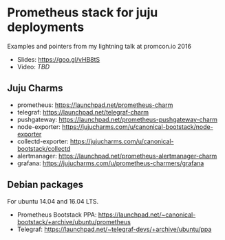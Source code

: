 Prometheus stack for juju deployments
=====================================
Examples and pointers from my lightning talk at promcon.io 2016

  * Slides: https://goo.gl/vHB8tS
  * Video: *TBD*


Juju Charms
-----------
  * prometheus: https://launchpad.net/prometheus-charm
  * telegraf: https://launchpad.net/telegraf-charm
  * pushgateway: https://launchpad.net/prometheus-pushgateway-charm
  * node-exporter: https://jujucharms.com/u/canonical-bootstack/node-exporter
  * collectd-exporter: https://jujucharms.com/u/canonical-bootstack/collectd
  * alertmanager: https://launchpad.net/prometheus-alertmanager-charm
  * grafana: https://jujucharms.com/u/prometheus-charmers/grafana

Debian packages
---------------
For ubuntu 14.04 and 16.04 LTS.

  * Prometheus Bootstack PPA:
    https://launchpad.net/~canonical-bootstack/+archive/ubuntu/prometheus
  * Telegraf:
    https://launchpad.net/~telegraf-devs/+archive/ubuntu/ppa
